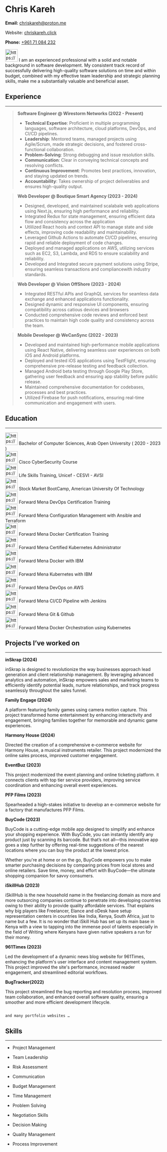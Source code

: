 # Chris Kareh

**Email:** [chriskareh@proton.me](mailto:johnsmith@example.com)

Website: [chriskareh.click](https://www.chriskareh.click)

**Phone:** [+961 71 084 232](tel:)

<aside>
<img src="https://www.notion.so/icons/bookmark_gray.svg" alt="https://www.notion.so/icons/bookmark_gray.svg" width="40px" /> I am an experienced professional with a solid and notable background in software development. My consistent track record of successfully delivering high-quality software solutions on time and within budget, combined with my effective team leadership and strategic planning skills, make me a substantially valuable and beneficial asset.

</aside>

## Experience

---

> **Software Engineer @ Wirestorm Networks (2022 - Present)**
> 
> - **Technical Expertise**: Proficient in multiple programming languages, software architecture, cloud platforms, DevOps, and CI/CD pipelines.
> - **Leadership**: Mentored teams, managed projects using Agile/Scrum, made strategic decisions, and fostered cross-functional collaboration.
> - **Problem-Solving**: Strong debugging and issue resolution skills.
> - **Communication**: Clear in conveying technical concepts and resolving conflicts.
> - **Continuous Improvement**: Promotes best practices, innovation, and staying updated on trends.
> - **Accountability**: Takes ownership of project deliverables and ensures high-quality output.

> **Web Developer @ Boutique Smart Agency (2023 - 2024)**
> 
> - Designed, developed, and maintained scalabale web applications using Next.js, ensuring high performance and reliability.
> - Integrated Redux for state management, ensuring efficient data flow and consistency across the application
> - Utlilized React hools and context API to manage state and side effects, improving code readability and maintainability.
> - Leveraged Github Actions to automate CI/CD pipelines, ensuring rapid and reliable deployment of code changes.
> - Deployed and managed applications on AWS, utilizing services such as EC2, S3, Lambda, and RDS to ensure scalability and reliability.
> - Developed and Integrated secure payment solutions using Stripe, ensuring seamless transactions and compliancewith industry standards.

> **Web Developer @ Vision OffShore (2023 - 2024)**
> 
> - Integrated RESTful APIs and GraphQL services for seamless data exchange and enhanced applications functionality.
> - Designed dynamic and responsive UI components, ensuring compatibility across catious devices and browsers
> - Conducted comprehensive code reviews and enforced best practices to maintain high code quality and consistency across the team.

> **Mobile Developer @ WeCanSync (2022 - 2023)**
> 
> - Developed and maintained high-performance mobile applications using React Native, delivering seamless user experiences on both iOS and Android platforms.
> - Deployed and tested iOS applications using TestFlight, ensuring comprehensive pre-release testing and feedback collection.
> - Managed Android beta testing through Google Play Store, gathering user feedback and ensuring app stability before public release.
> - Maintained comprehensive documentation for codebases, processes and best practices.
> - Utilized Firebase for push notifications, ensuring real-time communication and engagement with users.

## Education

---

<aside>
<img src="https://www.notion.so/icons/graduate_gray.svg" alt="https://www.notion.so/icons/graduate_gray.svg" width="40px" /> Bachelor of Computer Sciences, Arab Open University ( 2020 - 2023 )

</aside>

<aside>
<img src="https://www.notion.so/icons/document_gray.svg" alt="https://www.notion.so/icons/document_gray.svg" width="40px" /> Cisco CyberSecurity Course

</aside>

<aside>
<img src="https://www.notion.so/icons/document_gray.svg" alt="https://www.notion.so/icons/document_gray.svg" width="40px" /> Life Skills Training, Unicef - CESVI - AVSI

</aside>

<aside>
<img src="https://www.notion.so/icons/document_gray.svg" alt="https://www.notion.so/icons/document_gray.svg" width="40px" /> Stock Market BootCamp, American University Of Technology

</aside>

<aside>
<img src="https://www.notion.so/icons/document_gray.svg" alt="https://www.notion.so/icons/document_gray.svg" width="40px" /> Forward Mena DevOps Certification Training

</aside>

<aside>
<img src="https://www.notion.so/icons/document_gray.svg" alt="https://www.notion.so/icons/document_gray.svg" width="40px" /> Forward Mena Configuration Management with Ansible and Terraform

</aside>

<aside>
<img src="https://www.notion.so/icons/document_gray.svg" alt="https://www.notion.so/icons/document_gray.svg" width="40px" /> Forward Mena Docker Certification Training

</aside>

<aside>
<img src="https://www.notion.so/icons/document_gray.svg" alt="https://www.notion.so/icons/document_gray.svg" width="40px" /> Forward Mena Certified Kubernetes Administrator

</aside>

<aside>
<img src="https://www.notion.so/icons/document_gray.svg" alt="https://www.notion.so/icons/document_gray.svg" width="40px" /> Forward Mena Docker with IBM

</aside>

<aside>
<img src="https://www.notion.so/icons/document_gray.svg" alt="https://www.notion.so/icons/document_gray.svg" width="40px" /> Forward Mena Kubernetes with IBM

</aside>

<aside>
<img src="https://www.notion.so/icons/document_gray.svg" alt="https://www.notion.so/icons/document_gray.svg" width="40px" /> Forward Mena DevOps on AWS

</aside>

<aside>
<img src="https://www.notion.so/icons/document_gray.svg" alt="https://www.notion.so/icons/document_gray.svg" width="40px" /> Forward Mena CI/CD Pipeline with Jenkins

</aside>

<aside>
<img src="https://www.notion.so/icons/document_gray.svg" alt="https://www.notion.so/icons/document_gray.svg" width="40px" /> Forward Mena Git & Github

</aside>

<aside>
<img src="https://www.notion.so/icons/document_gray.svg" alt="https://www.notion.so/icons/document_gray.svg" width="40px" /> Forward Mena Docker Orchestration using Kubernetes

</aside>

## Projects I’ve worked on

---

**inSkrap (2024)**

inSkrap is designed to revolutionize the way businesses approach lead generation and client relationship management. By leveraging advanced analytics and automation, inSkrap empowers sales and marketing teams to efficiently identify potential leads, nurture relationships, and track progress seamlessly throughout the sales funnel.

**Family Engage (2024)**

A platform featuring family games using camera motion capture. This project transformed home entertainment by enhancing interactivity and engagement, bringing families together for memorable and dynamic game experiences.

**Harmony House (2024)**

Directed the creation of a comprehensive e-commerce website for Harmony House, a musical instruments retailer. This project modernized the online sales process, improved customer engagement.

**EventBuz (2023)**

This project modernized the event planning and online ticketing platform. it connects clients with top tier service providers, improving service coordination and enhancing overall event experiences.

**PFP Films (2023)**

Spearheaded a high-stakes initiative to develop an e-commerce website for a factory that manufactures PFP Films.

**BuyCode (2023)**

BuyCode is a cutting-edge mobile app designed to simplify and enhance your shopping experience. With BuyCode, you can instantly identify any product just by scanning its barcode. But that’s not all—this innovative app goes a step further by offering real-time suggestions of the nearest locations where you can buy the product at the lowest price.

Whether you're at home or on the go, BuyCode empowers you to make smarter purchasing decisions by comparing prices from local stores and online retailers. Save time, money, and effort with BuyCode—the ultimate shopping companion for savvy consumers.

**iSkillHub (2023)**

iSkillHub is the new household name in the freelancing domain as more and more outsorcing companies continue to penetrate into developing countries owing to their ability to provide quality affordable services. That explains why big players like Freelancer, Elance and oDesk have setup representation centers in countries like India, Kenya, South Africa, just to name but a few. It is no wonder that iSkill Hub has set up its main base in Kenya with a view to tapping into the immense pool of talents especially in the field of Writing where Kenyans have given native speakers a run for their money.

**961Times (2023)**

Led the development of a dynamic news blog website for 961Times, enhancing the platform's user interface and content management system. This project improved the site's performance, increased reader engagement, and streamlined editorial workflows.

**BugTracker(2022)**

This project streamlined the bug reporting and resolution process, improved team collaboration, and enhanced overall software quality, ensuring a smoother and more efficient development lifecycle.

                                                                                  and many portfolio websites …

## Skills

---

- Project Management
- Team Leadership
- Risk Assessment
- Communication

- Budget Management
- Time Management
- Problem Solving
- Negotiation Skills

- Decision Making
- Quality Management
- Process Improvement
